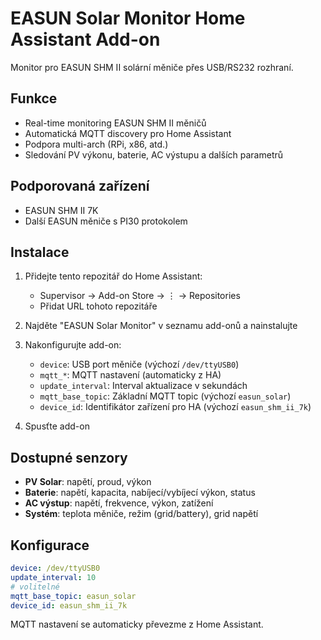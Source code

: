 # EASUN Solar Monitor Home Assistant Add-on

Monitor pro EASUN SHM II solární měniče přes USB/RS232 rozhraní.

## Funkce

- Real-time monitoring EASUN SHM II měničů
- Automatická MQTT discovery pro Home Assistant
- Podpora multi-arch (RPi, x86, atd.)
- Sledování PV výkonu, baterie, AC výstupu a dalších parametrů

## Podporovaná zařízení

- EASUN SHM II 7K
- Další EASUN měniče s PI30 protokolem

## Instalace

1. Přidejte tento repozitář do Home Assistant:
   - Supervisor → Add-on Store → ⋮ → Repositories
   - Přidat URL tohoto repozitáře

2. Najděte "EASUN Solar Monitor" v seznamu add-onů a nainstalujte

3. Nakonfigurujte add-on:
   - `device`: USB port měniče (výchozí `/dev/ttyUSB0`)
   - `mqtt_*`: MQTT nastavení (automaticky z HA)
   - `update_interval`: Interval aktualizace v sekundách
   - `mqtt_base_topic`: Základní MQTT topic (výchozí `easun_solar`)
   - `device_id`: Identifikátor zařízení pro HA (výchozí `easun_shm_ii_7k`)

4. Spusťte add-on

## Dostupné senzory

- **PV Solar**: napětí, proud, výkon
- **Baterie**: napětí, kapacita, nabíjecí/vybíjecí výkon, status
- **AC výstup**: napětí, frekvence, výkon, zatížení
- **Systém**: teplota měniče, režim (grid/battery), grid napětí

## Konfigurace

```yaml
device: /dev/ttyUSB0
update_interval: 10
# volitelné
mqtt_base_topic: easun_solar
device_id: easun_shm_ii_7k
```

MQTT nastavení se automaticky převezme z Home Assistant.

